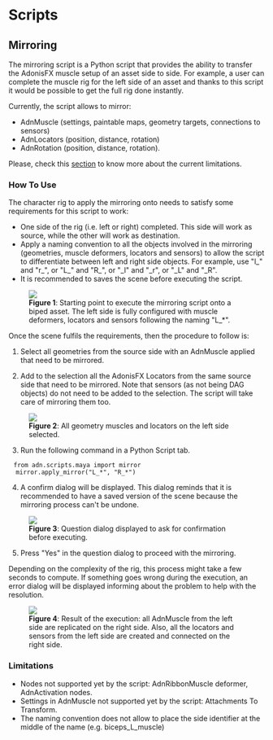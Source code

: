 # Scripts

## Mirroring

The mirroring script is a Python script that provides the ability to transfer the AdonisFX muscle setup of an asset side to side. For example, a user can complete the muscle rig for the left side of an asset and thanks to this script it would be possible to get the full rig done instantly. 

Currently, the script allows to mirror:

- AdnMuscle (settings, paintable maps, geometry targets, connections to sensors)
- AdnLocators (position, distance, rotation)
- AdnRotation (position, distance, rotation).

Please, check this [section](#limitations) to know more about the current limitations.

### How To Use

The character rig to apply the mirroring onto needs to satisfy some requirements for this script to work:

- One side of the rig (i.e. left or right) completed. This side will work as source, while the other will work as destination.
- Apply a naming convention to all the objects involved in the mirroring (geometries, muscle deformers, locators and sensors) to allow the script to differentiate between left and right side objects. For example, use "l_" and "r_", or "L_" and "R_", or "\_l" and "\_r", or "\_L" and "\_R".
- It is recommended to saves the scene before executing the script.

<figure>
  <img src="../images/mirror_script_00.png">
  <figcaption><b>Figure 1</b>: Starting point to execute the mirroring script onto a biped asset. The left side is fully configured with muscle deformers, locators and sensors following the naming "L_*".</figcaption>
</figure>

Once the scene fulfils the requirements, then the procedure to follow is:

1. Select all geometries from the source side with an AdnMuscle applied that need to be mirrored.

2. Add to the selection all the AdonisFX Locators from the same source side that need to be mirrored. Note that sensors (as not being DAG objects) do not need to be added to the selection. The script will take care of mirroring them too.

<figure>
  <img src="../images/mirror_script_01.png">
  <figcaption><b>Figure 2</b>: All geometry muscles and locators on the left side selected.</figcaption>
</figure>

3. Run the following command in a Python Script tab.

<pre><code style="white-space: pre; margin: 20px 0; padding: 10px; box-sizing: border-box;">from adn.scripts.maya import mirror
  mirror.apply_mirror("L_*", "R_*")
</code></pre>

4. A confirm dialog will be displayed. This dialog reminds that it is recommended to have a saved version of the scene because the mirroring process can't be undone.

<figure>
  <img src="../images/mirror_script_02.png">
  <figcaption><b>Figure 3</b>: Question dialog displayed to ask for confirmation before executing.</figcaption>
</figure>

5. Press "Yes" in the question dialog to proceed with the mirroring.

Depending on the complexity of the rig, this process might take a few seconds to compute. If something goes wrong during the execution, an error dialog will be displayed informing about the problem to help with the resolution.

<figure>
  <img src="../images/mirror_script_02.png">
  <figcaption><b>Figure 4</b>: Result of the execution: all AdnMuscle from the left side are replicated on the right side. Also, all the locators and sensors from the left side are created and connected on the right side.</figcaption>
</figure>

### Limitations

- Nodes not supported yet by the script: AdnRibbonMuscle deformer, AdnActivation nodes.
- Settings in AdnMuscle not supported yet by the script: Attachments To Transform.
- The naming convention does not allow to place the side identifier at the middle of the name (e.g. biceps_L_muscle)
